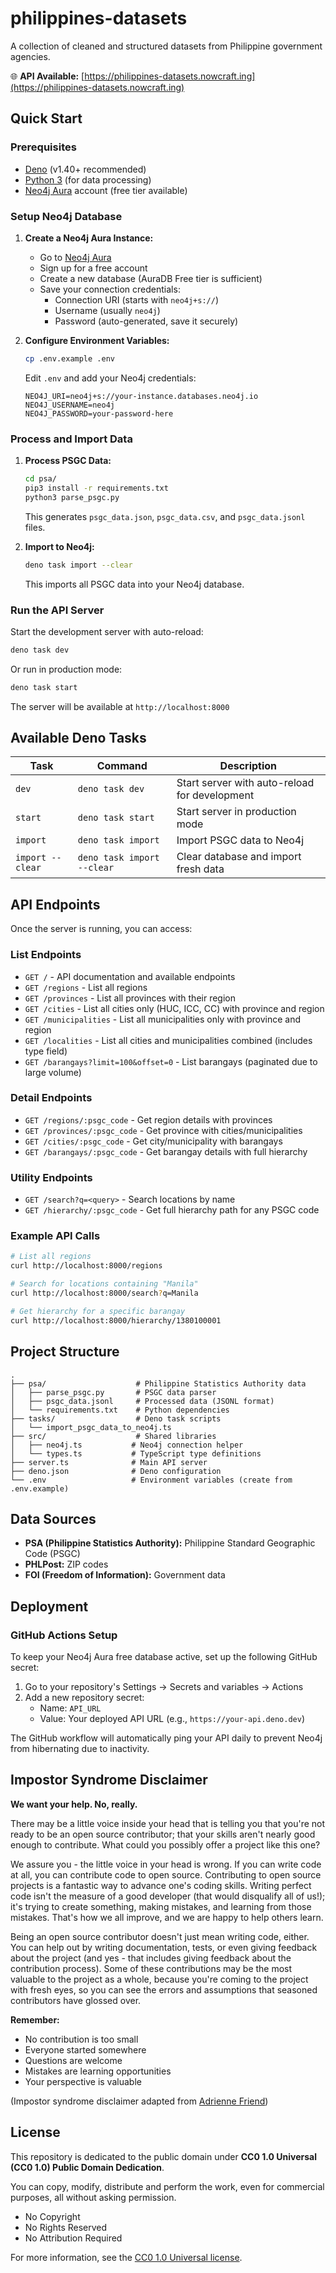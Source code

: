 # philippines-datasets

A collection of cleaned and structured datasets from Philippine government
agencies.

🌐 **API Available:** [https://philippines-datasets.nowcraft.ing](https://philippines-datasets.nowcraft.ing)

## Quick Start

### Prerequisites

- [Deno](https://deno.land/) (v1.40+ recommended)
- [Python 3](https://www.python.org/) (for data processing)
- [Neo4j Aura](https://neo4j.com/cloud/aura/) account (free tier available)

### Setup Neo4j Database

1. **Create a Neo4j Aura Instance:**

   - Go to [Neo4j Aura](https://neo4j.com/cloud/aura/)
   - Sign up for a free account
   - Create a new database (AuraDB Free tier is sufficient)
   - Save your connection credentials:
     - Connection URI (starts with `neo4j+s://`)
     - Username (usually `neo4j`)
     - Password (auto-generated, save it securely)

2. **Configure Environment Variables:**
   ```bash
   cp .env.example .env
   ```
   Edit `.env` and add your Neo4j credentials:
   ```
   NEO4J_URI=neo4j+s://your-instance.databases.neo4j.io
   NEO4J_USERNAME=neo4j
   NEO4J_PASSWORD=your-password-here
   ```

### Process and Import Data

1. **Process PSGC Data:**

   ```bash
   cd psa/
   pip3 install -r requirements.txt
   python3 parse_psgc.py
   ```

   This generates `psgc_data.json`, `psgc_data.csv`, and `psgc_data.jsonl` files.

2. **Import to Neo4j:**
   ```bash
   deno task import --clear
   ```
   This imports all PSGC data into your Neo4j database.

### Run the API Server

Start the development server with auto-reload:

```bash
deno task dev
```

Or run in production mode:

```bash
deno task start
```

The server will be available at `http://localhost:8000`

## Available Deno Tasks

| Task             | Command                    | Description                                   |
| ---------------- | -------------------------- | --------------------------------------------- |
| `dev`            | `deno task dev`            | Start server with auto-reload for development |
| `start`          | `deno task start`          | Start server in production mode               |
| `import`         | `deno task import`         | Import PSGC data to Neo4j                     |
| `import --clear` | `deno task import --clear` | Clear database and import fresh data          |

## API Endpoints

Once the server is running, you can access:

### List Endpoints
- `GET /` - API documentation and available endpoints
- `GET /regions` - List all regions
- `GET /provinces` - List all provinces with their region
- `GET /cities` - List all cities only (HUC, ICC, CC) with province and region
- `GET /municipalities` - List all municipalities only with province and region
- `GET /localities` - List all cities and municipalities combined (includes type field)
- `GET /barangays?limit=100&offset=0` - List barangays (paginated due to large volume)

### Detail Endpoints
- `GET /regions/:psgc_code` - Get region details with provinces
- `GET /provinces/:psgc_code` - Get province with cities/municipalities
- `GET /cities/:psgc_code` - Get city/municipality with barangays
- `GET /barangays/:psgc_code` - Get barangay details with full hierarchy

### Utility Endpoints
- `GET /search?q=<query>` - Search locations by name
- `GET /hierarchy/:psgc_code` - Get full hierarchy path for any PSGC code

### Example API Calls

```bash
# List all regions
curl http://localhost:8000/regions

# Search for locations containing "Manila"
curl http://localhost:8000/search?q=Manila

# Get hierarchy for a specific barangay
curl http://localhost:8000/hierarchy/1380100001
```

## Project Structure

```
.
├── psa/                    # Philippine Statistics Authority data
│   ├── parse_psgc.py       # PSGC data parser
│   ├── psgc_data.jsonl     # Processed data (JSONL format)
│   └── requirements.txt    # Python dependencies
├── tasks/                  # Deno task scripts
│   └── import_psgc_data_to_neo4j.ts
├── src/                    # Shared libraries
│   ├── neo4j.ts           # Neo4j connection helper
│   └── types.ts           # TypeScript type definitions
├── server.ts              # Main API server
├── deno.json              # Deno configuration
└── .env                   # Environment variables (create from .env.example)
```

## Data Sources

- **PSA (Philippine Statistics Authority):** Philippine Standard Geographic Code (PSGC)
- **PHLPost:** ZIP codes
- **FOI (Freedom of Information):** Government data

## Deployment

### GitHub Actions Setup

To keep your Neo4j Aura free database active, set up the following GitHub secret:

1. Go to your repository's Settings → Secrets and variables → Actions
2. Add a new repository secret:
   - Name: `API_URL`
   - Value: Your deployed API URL (e.g., `https://your-api.deno.dev`)

The GitHub workflow will automatically ping your API daily to prevent Neo4j from hibernating due to inactivity.

## Impostor Syndrome Disclaimer

**We want your help. No, really.**

There may be a little voice inside your head that is telling you that you're not
ready to be an open source contributor; that your skills aren't nearly good
enough to contribute. What could you possibly offer a project like this one?

We assure you - the little voice in your head is wrong. If you can write code at
all, you can contribute code to open source. Contributing to open source
projects is a fantastic way to advance one's coding skills. Writing perfect code
isn't the measure of a good developer (that would disqualify all of us!); it's
trying to create something, making mistakes, and learning from those mistakes.
That's how we all improve, and we are happy to help others learn.

Being an open source contributor doesn't just mean writing code, either. You can
help out by writing documentation, tests, or even giving feedback about the
project (and yes - that includes giving feedback about the contribution
process). Some of these contributions may be the most valuable to the project as
a whole, because you're coming to the project with fresh eyes, so you can see
the errors and assumptions that seasoned contributors have glossed over.

**Remember:**

- No contribution is too small
- Everyone started somewhere
- Questions are welcome
- Mistakes are learning opportunities
- Your perspective is valuable

(Impostor syndrome disclaimer adapted from
[Adrienne Friend](https://github.com/adriennefriend/imposter-syndrome-disclaimer))

## License

This repository is dedicated to the public domain under **CC0 1.0 Universal (CC0
1.0) Public Domain Dedication**.

You can copy, modify, distribute and perform the work, even for commercial
purposes, all without asking permission.

- No Copyright
- No Rights Reserved
- No Attribution Required

For more information, see the
[CC0 1.0 Universal license](https://creativecommons.org/publicdomain/zero/1.0/).

